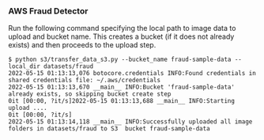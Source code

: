 ### AWS Fraud Detector 

Run the following command specifying the local path to image data to upload and bucket name.
This creates a bucket (if it does not already exists) and then proceeds to the upload step. 

```
$ python s3/transfer_data_s3.py --bucket_name fraud-sample-data --local_dir datasets/fraud
2022-05-15 01:13:13,076 botocore.credentials INFO:Found credentials in shared credentials file: ~/.aws/credentials
2022-05-15 01:13:13,670 __main__ INFO:Bucket 'fraud-sample-data' already exists, so skipping bucket create step
0it [00:00, ?it/s]2022-05-15 01:13:13,688 __main__ INFO:Starting upload ....
0it [00:00, ?it/s]
2022-05-15 01:13:14,118 __main__ INFO:Successfully uploaded all image folders in datasets/fraud to S3  bucket fraud-sample-data
```